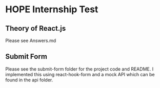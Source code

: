 # HOPE Internship Test

## Theory of React.js
Please see Answers.md

## Submit Form
Please see the submit-form folder for the project code and README. I implemented this using react-hook-form and a mock API which can be found in the api folder.
